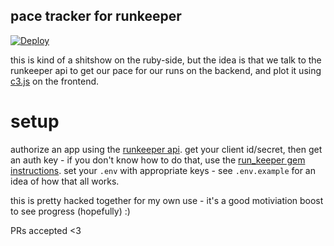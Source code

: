 pace tracker for runkeeper
---

[![Deploy](https://www.herokucdn.com/deploy/button.png)](https://heroku.com/deploy)

this is kind of a shitshow on the ruby-side, but the idea is that we talk to the runkeeper api to get our pace for our runs on the backend, and plot it using [c3.js](http://c3js.org/) on the frontend.

setup
===

authorize an app using the [runkeeper api](http://runkeeper.com/developer/healthgraph/). get your client id/secret, then get an auth key - if you don't know how to do that, use the [run_keeper gem instructions](https://github.com/coop/run_keeper). set your `.env` with appropriate keys - see `.env.example` for an idea of how that all works.

this is pretty hacked together for my own use - it's a good motiviation boost to see progress (hopefully) :)

PRs accepted <3
